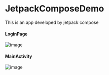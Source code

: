 # JetpackComposeDemo

This is an app developed by jetpack compose 
#### LoginPage
![image](https://user-images.githubusercontent.com/22675676/132500085-053c7ce7-8b90-4040-8b3a-73abdf7877b3.png)
#### MainActivity
![image](https://user-images.githubusercontent.com/22675676/132500269-a4faf7d4-1ab8-428d-bf24-cf82cb9237d2.png)


